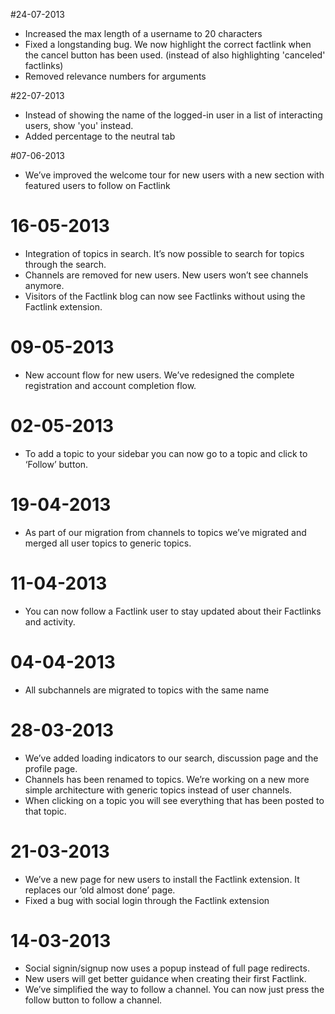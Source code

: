 #24-07-2013

- Increased the max length of a username to 20 characters
- Fixed a longstanding bug. We now highlight the correct factlink when the cancel button has been used. (instead of also highlighting 'canceled' factlinks)
- Removed relevance numbers for arguments

#22-07-2013

- Instead of showing the name of the logged-in user in a list of interacting users, show 'you' instead.
- Added percentage to the neutral tab

#07-06-2013

- We’ve improved the welcome tour for new users with a new section with featured users to follow on Factlink

# 16-05-2013

- Integration of topics in search. It’s now possible to search for topics through the search.
- Channels are removed for new users. New users won’t see channels anymore.
- Visitors of the Factlink blog can now see Factlinks without using the Factlink extension.

# 09-05-2013

- New account flow for new users. We’ve redesigned the complete registration and account completion flow.

# 02-05-2013

- To add a topic to your sidebar you can now go to a topic and click to ‘Follow’ button.

# 19-04-2013

- As part of our migration from channels to topics we’ve migrated and merged all user topics to generic topics.

# 11-04-2013

- You can now follow a Factlink user to stay updated about their Factlinks and activity.

# 04-04-2013

- All subchannels are migrated to topics with the same name

# 28-03-2013

- We’ve added loading indicators to our search, discussion page and the profile page.
- Channels has been renamed to topics. We’re working on a new more simple architecture with generic topics instead of user channels.
- When clicking on a topic you will see everything that has been posted to that topic.

# 21-03-2013

- We’ve a new page for new users to install the Factlink extension. It replaces our ‘old almost done’ page.
- Fixed a bug with social login through the Factlink extension

# 14-03-2013

- Social signin/signup now uses a popup instead of full page redirects.
- New users will get better guidance when creating their first Factlink.
- We’ve simplified the way to follow a channel. You can now just press the follow button to follow a channel.
